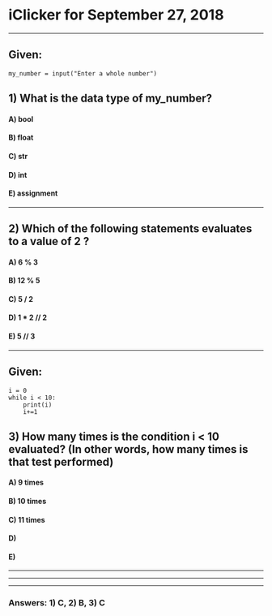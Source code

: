 
# iClicker for September 27, 2018

---


## Given:

```
my_number = input("Enter a whole number")
```

## 1) What is the data type of my_number?
#### A) bool
#### B) float
#### C) str
#### D) int
#### E) assignment


---




## 2) Which of the following statements evaluates to a value of 2 ?
#### A) 6 % 3 
#### B) 12 % 5  
#### C) 5 / 2 
#### D) 1 * 2 // 2
#### E) 5 // 3


---

## Given:

```
i = 0
while i < 10:
    print(i)
    i+=1
```

## 3) How many times is the condition i < 10 evaluated? (In other words, how many times is that test performed)
#### A) 9 times
#### B) 10 times
#### C) 11 times 
#### D) 
#### E) 


---

---

---


### Answers: 1) C, 2) B, 3) C

